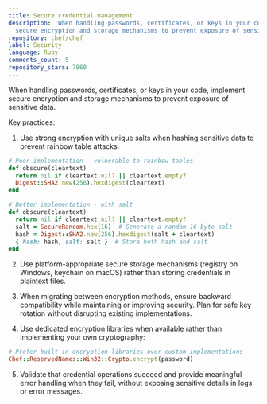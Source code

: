 ```yaml
---
title: Secure credential management
description: 'When handling passwords, certificates, or keys in your code, implement
  secure encryption and storage mechanisms to prevent exposure of sensitive data. '
repository: chef/chef
label: Security
language: Ruby
comments_count: 5
repository_stars: 7860
---
```


When handling passwords, certificates, or keys in your code, implement secure encryption and storage mechanisms to prevent exposure of sensitive data. 

Key practices:

1. Use strong encryption with unique salts when hashing sensitive data to prevent rainbow table attacks:

```ruby
# Poor implementation - vulnerable to rainbow tables
def obscure(cleartext)
  return nil if cleartext.nil? || cleartext.empty?
  Digest::SHA2.new(256).hexdigest(cleartext)
end

# Better implementation - with salt
def obscure(cleartext)
  return nil if cleartext.nil? || cleartext.empty?
  salt = SecureRandom.hex(16)  # Generate a random 16-byte salt
  hash = Digest::SHA2.new(256).hexdigest(salt + cleartext)
  { hash: hash, salt: salt }  # Store both hash and salt
end
```

2. Use platform-appropriate secure storage mechanisms (registry on Windows, keychain on macOS) rather than storing credentials in plaintext files.

3. When migrating between encryption methods, ensure backward compatibility while maintaining or improving security. Plan for safe key rotation without disrupting existing implementations.

4. Use dedicated encryption libraries when available rather than implementing your own cryptography:

```ruby
# Prefer built-in encryption libraries over custom implementations
Chef::ReservedNames::Win32::Crypto.encrypt(password)
```

5. Validate that credential operations succeed and provide meaningful error handling when they fail, without exposing sensitive details in logs or error messages.
